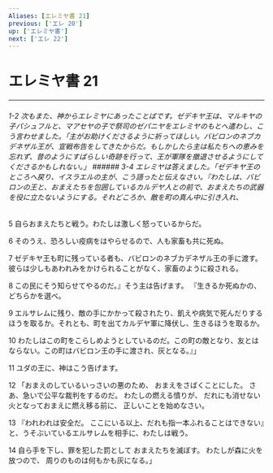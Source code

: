 ```yaml
---
Aliases: [エレミヤ書 21]
previous: ['エレ 20']
up: ['エレミヤ書']
next: ['エレ 22']
---
```

# エレミヤ書 21

***
###### 1-2 次もまた、神からエレミヤにあったことばです。ゼデキヤ王は、マルキヤの子パシュフルと、マアセヤの子で祭司のゼパニヤをエレミヤのもとへ遣わし、こう言わせました。「主がお助けくださるように祈ってほしい。バビロンのネブカデネザル王が、宣戦布告をしてきたからだ。もしかしたら主は私たちへの恵みを忘れず、昔のようにすばらしい奇跡を行って、王が軍隊を撤退させるようにしてくださるかもしれない。」 ###### 3-4 エレミヤは答えました。「ゼデキヤ王のところへ戻り、イスラエルの主が、こう語ったと伝えなさい。『わたしは、バビロンの王と、おまえたちを包囲しているカルデヤ人との前で、おまえたちの武器を役に立たないようにする。それどころか、敵を町の真ん中に引き入れ、 



5 
自らおまえたちと戦う。わたしは激しく怒っているからだ。 



6 
そのうえ、恐ろしい疫病をはやらせるので、人も家畜も共に死ぬ。 



7 
ゼデキヤ王も町に残っている者も、バビロンのネブカデネザル王の手に渡す。彼らは少しもあわれみをかけられることがなく、家畜のように殺される。 



8 
この民にそう知らせてやるのだ。』そう主は告げます。 『生きるか死ぬかの、どちらかを選べ。 



9 
エルサレムに残り、敵の手にかかって殺されたり、飢えや病気で死んだりするほうを取るか。それとも、町を出てカルデヤ軍に降伏し、生きるほうを取るか。 



10 
わたしはこの町をこらしめようとしているのだ。この町の敵となり、友とはならない。この町はバビロン王の手に渡され、灰となる。』」 



11 
ユダの王に、神はこう告げます。 



12 
「おまえのしているいっさいの悪のため、 おまえをさばくことにした。 さあ、急いで公平な裁判をするのだ。 わたしの燃える憤りが、 だれにも消せない火となっておまえに燃え移る前に、 正しいことを始めなさい。 



13 
『われわれは安全だ。 ここにいる以上、だれも指一本ふれることはできない』と、うそぶいているエルサレムを相手に、わたしは戦う。 



14 
自ら手を下し、罪を犯した罰として おまえたちを滅ぼす。 わたしが森に火を放つので、 周りのものは何もかも灰になる。」
